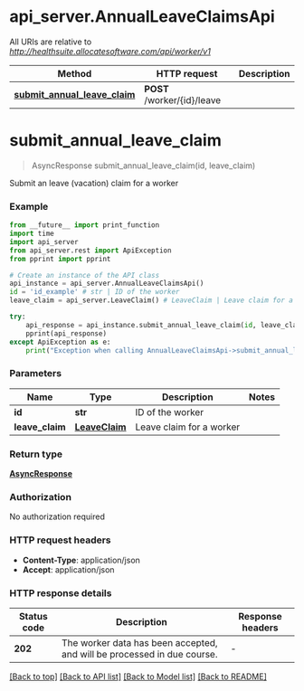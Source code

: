 # api_server.AnnualLeaveClaimsApi

All URIs are relative to *http://healthsuite.allocatesoftware.com/api/worker/v1*

Method | HTTP request | Description
------------- | ------------- | -------------
[**submit_annual_leave_claim**](AnnualLeaveClaimsApi.md#submit_annual_leave_claim) | **POST** /worker/{id}/leave | 


# **submit_annual_leave_claim**
> AsyncResponse submit_annual_leave_claim(id, leave_claim)



Submit an leave (vacation) claim for a worker

### Example

```python
from __future__ import print_function
import time
import api_server
from api_server.rest import ApiException
from pprint import pprint

# Create an instance of the API class
api_instance = api_server.AnnualLeaveClaimsApi()
id = 'id_example' # str | ID of the worker
leave_claim = api_server.LeaveClaim() # LeaveClaim | Leave claim for a worker

try:
    api_response = api_instance.submit_annual_leave_claim(id, leave_claim)
    pprint(api_response)
except ApiException as e:
    print("Exception when calling AnnualLeaveClaimsApi->submit_annual_leave_claim: %s\n" % e)
```

### Parameters

Name | Type | Description  | Notes
------------- | ------------- | ------------- | -------------
 **id** | **str**| ID of the worker | 
 **leave_claim** | [**LeaveClaim**](LeaveClaim.md)| Leave claim for a worker | 

### Return type

[**AsyncResponse**](AsyncResponse.md)

### Authorization

No authorization required

### HTTP request headers

 - **Content-Type**: application/json
 - **Accept**: application/json

### HTTP response details
| Status code | Description | Response headers |
|-------------|-------------|------------------|
**202** | The worker data has been accepted, and will be processed in due course. |  -  |

[[Back to top]](#) [[Back to API list]](../README.md#documentation-for-api-endpoints) [[Back to Model list]](../README.md#documentation-for-models) [[Back to README]](../README.md)

